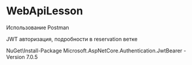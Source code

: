 # WebApiLesson
Использование Postman

JWT авторизация, подробности в reservation ветке

NuGet\Install-Package Microsoft.AspNetCore.Authentication.JwtBearer -Version 7.0.5
